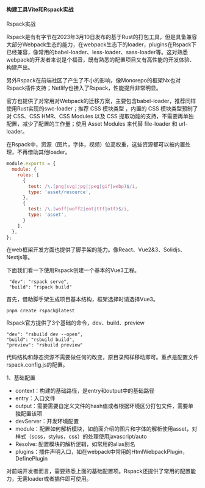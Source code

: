 #### 构建工具Vite和Rspack实战

Rspack实战

Rspack是有有字节在2023年3月10日发布的基于Rust的打包工具，但是具备兼容大部分Webpack生态的能力，在webpack生态下的loader，plugins在Rspack下已经兼容，像常用的babel-loader、less-loader、sass-loader等。这对熟悉webpack的开发者来说是个福音，既有熟悉的配置项目又有高性能的开发体验、构建产出。

另外Rspack在前端社区了产生了不小的影响，像Monorepo的框架Nx也对Rspack插件支持；Netlify也接入了Rspack，性能提升非常明显。

官方也提供了对常用对Webpack的迁移方案，主要包含babel-loader，推荐同样使用Rust实现的swc-loader；推荐 CSS 模块类型 ，内置的 CSS 模块类型预制了对 CSS、CSS HMR、CSS Modules 以及 CSS 提取功能的支持，不需要再单独配置，减少了配置的工作量；使用 Asset Modules 来代替 file-loader 和 url-loader。

在Rspack中，资源（图片，字体，视频）位高权重，这些资源都可以被内置处理，不再借助其他loader。

```js
module.exports = {
  module: {
    rules: [
      {
        test: /\.(png|svg|jpg|jpeg|gif|webp)$/i,
        type: 'asset/resource',
      },
      {
        test: /\.(woff|woff2|eot|ttf|otf)$/i,
        type: 'asset',
      }
    ],
  },
};
```

在web框架开发方面也提供了脚手架的能力。像React、Vue2&3、Solidjs、Nextjs等。

下面我们看一下使用Rspack创建一个基本的Vue3工程。

```
 "dev": "rspack serve",
 "build": "rspack build"
```

首先，借助脚手架生成项目基本结构，框架选择时请选择Vue3。

```shell
pnpm create rspack@latest
```

Rspack官方提供了3个基础的命令，dev、build、preview

```shell
"dev": "rsbuild dev --open",
"build": "rsbuild build",
"preview": "rsbuild preview"
```

代码结构和静态资源不需要做任何的改变，原目录照样移动即可。重点是配置文件rspack.config.js的配置。

1、基础配置

- context：构建的基础路径，是entry和output中的基础路径
- entry：入口文件
- output：需要需要自定义文件的hash值或者根据环境区分打包文件，需要单独配置该项
- devServer：开发环境配置
- module：配置如何解析模块，如前面介绍的图片和字体的解析使用asset，对样式（scss，stylus，css）的处理使用javascript/auto
- Resolve:  配置模块的解析逻辑，如常用的alias别名
- plugins：插件声明入口，如在webpack中常用的HtmlWebpackPlugin，DefinePlugin

对前端开发者而言，需要熟悉上面的基础配置项。Rspack还提供了常用的配置能力，无需loader或者插件即可使用。
